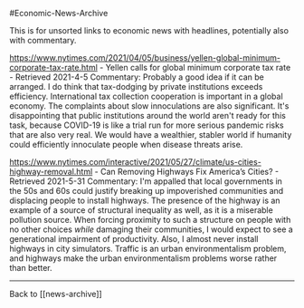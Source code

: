 #Economic-News-Archive

This is for unsorted links to economic news with headlines, potentially also with commentary.

https://www.nytimes.com/2021/04/05/business/yellen-global-minimum-corporate-tax-rate.html - Yellen calls for global minimum corporate tax rate - Retrieved 2021-4-5
Commentary:  Probably a good idea if it can be arranged.  I do think that tax-dodging by private institutions exceeds efficiency.  International tax collection cooperation is important in a global economy.  The complaints about slow innoculations are also significant.  It's disappointing that public institutions around the world aren't ready for this task, because COVID-19 is like a trial run for more serious pandemic risks that are also very real.  We would have a wealthier, stabler world if humanity could efficiently innoculate people when disease threats arise.

https://www.nytimes.com/interactive/2021/05/27/climate/us-cities-highway-removal.html - Can Removing Highways Fix America’s Cities? - Retrieved 2021-5-31
Commentary:  I'm appalled that local governments in the 50s and 60s could justify breaking up impoverished communities and displacing people to install highways.  The presence of the highway is an example of a source of structural inequality as well, as it is a miserable pollution source.  When forcing proximity to such a structure on people with no other choices *while* damaging their communities, I would expect to see a generational impairment of productivity.  Also, I almost never install highways in city simulators.  Traffic is an urban environmentalism problem, and highways make the urban environmentalism problems worse rather than better.

---
Back to [[news-archive]]